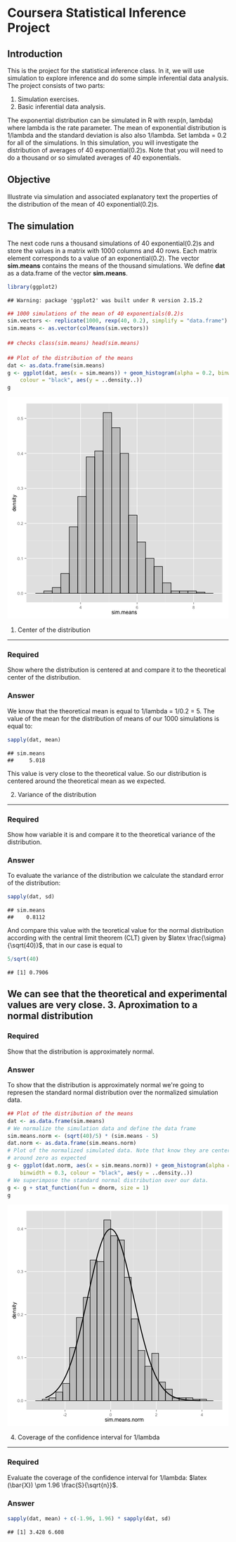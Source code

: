 Coursera Statistical Inference Project
======================================

Introduction
------------
This is the project for the statistical inference class. In it, we will use simulation to explore inference and do some simple inferential data analysis. The project consists of two parts:

1. Simulation exercises.
2. Basic inferential data analysis.

The exponential distribution can be simulated in R with rexp(n, lambda) where lambda is the rate parameter. The mean of exponential distribution is 1/lambda and the standard deviation is also also 1/lambda. Set lambda = 0.2 for all of the simulations. In this simulation, you will investigate the distribution of averages of 40 exponential(0.2)s. Note that you will need to do a thousand or so simulated averages of 40 exponentials.

Objective
---------
Illustrate via simulation and associated explanatory text the properties of the distribution of the mean of 40 exponential(0.2)s.

The simulation
--------------
The next code runs a thousand simulations of 40 exponential(0.2)s and store the values in a matrix with 1000 columns and 40 rows. Each matrix element corresponds to a value of an exponential(0.2). The vector **sim.means** contains the means of the thousand simulations. We define **dat** as a data.frame of the vector **sim.means**. 


```r
library(ggplot2)
```

```
## Warning: package 'ggplot2' was built under R version 2.15.2
```

```r
## 1000 simulations of the mean of 40 exponentials(0.2)s
sim.vectors <- replicate(1000, rexp(40, 0.2), simplify = "data.frame")
sim.means <- as.vector(colMeans(sim.vectors))

## checks class(sim.means) head(sim.means)

## Plot of the distribution of the means
dat <- as.data.frame(sim.means)
g <- ggplot(dat, aes(x = sim.means)) + geom_histogram(alpha = 0.2, binwidth = 0.3, 
    colour = "black", aes(y = ..density..))
g
```

![plot of chunk unnamed-chunk-1](figure/unnamed-chunk-1.png) 

1. Center of the distribution
-----------------------------
### Required
Show where the distribution is centered at and compare it to the theoretical center of the distribution.
### Answer
We know that the theoretical mean is equal to 1/lambda = 1/0.2 = 5. The value of the mean for the distribution of means of our 1000 simulations is equal to:

```r
sapply(dat, mean)
```

```
## sim.means 
##     5.018
```

This value is very close to the theoretical value. So our distribution is centered around the theoretical mean as we expected.

2. Variance of the distribution
-------------------------------
### Required
Show how variable it is and compare it to the theoretical variance of the distribution.

### Answer
To evaluate the variance of the distribution we calculate the standard error of the distribution: 

```r
sapply(dat, sd)
```

```
## sim.means 
##    0.8112
```

And compare this value with the teoretical value for the normal distribution according with the central limit theorem (CLT) given by $latex \frac{\sigma}{\sqrt(40)}$, that in our case is equal to

```r
5/sqrt(40)
```

```
## [1] 0.7906
```

We can see that the theoretical and experimental values are very close.
3. Aproximation to a normal distribution
----------------------------------------
### Required
Show that the distribution is approximately normal.
### Answer
To show that the distribution is approximately normal we're going to represen the standard normal distribution over the normalized simulation data.

```r
## Plot of the distribution of the means
dat <- as.data.frame(sim.means)
# We normalize the simulation data and define the data frame
sim.means.norm <- (sqrt(40)/5) * (sim.means - 5)
dat.norm <- as.data.frame(sim.means.norm)
# Plot of the normalized simulated data. Note that know they are centered
# around zero as expected
g <- ggplot(dat.norm, aes(x = sim.means.norm)) + geom_histogram(alpha = 0.2, 
    binwidth = 0.3, colour = "black", aes(y = ..density..))
# We superimpose the standard normal distribution over our data.
g <- g + stat_function(fun = dnorm, size = 1)
g
```

![plot of chunk unnamed-chunk-5](figure/unnamed-chunk-5.png) 


4. Coverage of the confidence interval for 1/lambda
---------------------------------------------------
### Required
Evaluate the coverage of the confidence interval for 1/lambda: $latex (\bar{X}) \pm 1.96 \frac{S}{\sqrt{n}}$.
### Answer

```r
sapply(dat, mean) + c(-1.96, 1.96) * sapply(dat, sd)
```

```
## [1] 3.428 6.608
```

